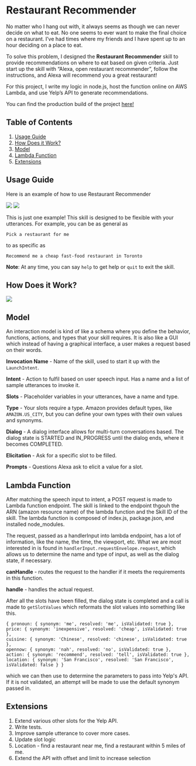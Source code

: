 # Restaurant Recommender

No matter who I hang out with, it always seems as though we can never decide on what to eat. No one seems to ever want to make the final choice on a restaurant. I’ve had times where my friends and I have spent up to an hour deciding on a place to eat. 

To solve this problem, I designed the **Restaurant Recommender** skill to provide recommendations on where to eat based on given criteria. Just start up the skill with “Alexa, open restaurant recommender”, follow the instructions, and Alexa will recommend you a great restaurant!

For this project, I write my logic in node.js, host the function online on AWS Lambda, and use Yelp’s API to generate recommendations. 

You can find the production build of the project [here!](https://www.amazon.com/mile-Restaurant-Recommender/dp/B07MDVZ3Y6/)

## Table of Contents

1. [ Usage Guide ](#guide)
2. [ How Does it Work? ](#how)
3. [ Model ](#model)
4. [ Lambda Function ](#lambda)
5. [ Extensions ](#extensions)

<a name="guide"></a>
## Usage Guide

Here is an example of how to use Restaurant Recommender

<img src="https://i.imgur.com/oxZFkET.png" />
<img src="https://i.imgur.com/zkyg7hH.png" />

This is just one example! This skill is designed to be flexible with your utterances. For example, you can be as general as 

```Pick a restaurant for me```

to as specific as 

```Recommend me a cheap fast-food restaurant in Toronto```

**Note**: At any time, you can say `help` to get help or `quit` to exit the skill.

<a name="how"></a>
## How Does it Work?

<img src="https://i.imgur.com/fXKXq5A.png" />

<a name="model"></a>
## Model

An interaction model is kind of like a schema where you define the behavior, functions, actions, and types that your skill requires. It is also like a GUI which instead of having a graphical interface, a user makes a request based on their words. 

**Invocation Name** - Name of the skill, used to start it up with the `LaunchIntent`. 

**Intent** - Action to fulfil based on user speech input. Has a name and a list of sample utterances to invoke it. 

**Slots** - Placeholder variables in your utterances, have a name and type. 

**Type** - Your slots require a type. Amazon provides default types, like `AMAZON.US_CITY`, but you can define your own types with their own values and synonyms. 

**Dialog** - A dialog interface allows for multi-turn conversations based. The dialog state is STARTED and IN_PROGRESS until the dialog ends, where it becomes COMPLETED.

**Elicitation** - Ask for a specific slot to be filled. 

**Prompts** - Questions Alexa ask to elicit a value for a slot. 

<a name="lambda"></a>
## Lambda Function

After matching the speech input to intent, a POST request is made to Lambda function endpoint. The skill is linked to the endpoint thgouh the ARN (amazon resource name) of the lambda function and the Skill ID of the skill. The lambda function is composed of index.js, package.json, and installed node_modules.

The request, passed as a handlerInput into lambda endpoint, has a lot of information, like the name, the time, the viewport, etc. What we are most interested in is found in `handlerInput.requestEnvelope.request`, which allows us to determine the name and type of input, as well as the dialog state, if necessary. 

**canHandle** - routes the request to the handler if it meets the requirements in this function.

**handle** - handles the actual request.

After all the slots have been filled, the dialog state is completed and a call is made to `getSlotValues` which reformats the slot values into something like this. 

```
{ pronoun: { synonym: 'me', resolved: 'me', isValidated: true },
price: { synonym: 'inexpensive', resolved: 'cheap', isValidated: true },
cuisine: { synonym: 'Chinese', resolved: 'chinese', isValidated: true },
opennow: { synonym: 'nah', resolved: 'no', isValidated: true },
action: { synonym: 'recommend', resolved: 'tell', isValidated: true },
location: { synonym: 'San Francisco', resolved: 'San Francisco', isValidated: false } }
```
which we can then use to determine the parameters to pass into Yelp's API. If it is not validated, an attempt will be made to use the default synonym passed in. 

<a name="extensions"></a>
## Extensions

1) Extend various other slots for the Yelp API.
2) Write tests.
3) Improve sample utterance to cover more cases. 
4) Update slot logic
5) Location - find a restaurant near me, find a restaurant within 5 miles of me. 
6) Extend the API with offset and limit to increase selection
